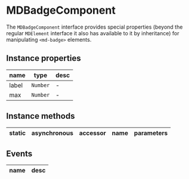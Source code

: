 # MDBadgeComponent
The `MDBadgeComponent` interface provides special properties (beyond the regular `MDElement` interface it also has available to it by inheritance) for manipulating `<md-badge>` elements.

## Instance properties

name|type|desc
---|---|---
label|`Number`|-
max|`Number`|-

## Instance methods

static|asynchronous|accessor|name|parameters
---|---|---|---|---

## Events

name|desc
---|---
